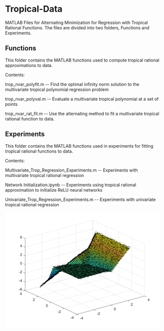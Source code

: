 # Tropical-Data
MATLAB Files for Alternating Minimization for Regression with Tropical Rational Functions. The files are divided into two folders, Functions and Experiments.

## Functions

This folder contains the MATLAB functions used to compute tropical rational approximations to data.

Contents:

trop_nvar_polyfit.m -- Find the optimal infinity norm solution to the multivariate tropical polynomial regression problem

trop_nvar_polyval.m -- Evaluate a multivariate tropical polynomial at a set of points

trop_nvar_rat_fit.m -- Use the alternating method to fit a multivariate tropical rational function to data. 


## Experiments

This folder contains the MATLAB functions used in experiments for fitting tropical rational functions to data. 

Contents:

Multivariate_Trop_Regression_Experiments.m -- Experiments with multivariate tropical rational regression

Network Initialization.ipynb               -- Experiments using tropical rational approximation to initialize ReLU neural networks

Univariate_Trop_Regression_Experiments.m   -- Experiments with univariate tropical rational regression

![example](images/RationalFunction.png)
